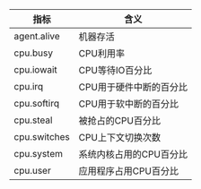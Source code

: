 | 指标 | 含义 |
| ---- | ---- |
| agent.alive | 机器存活 |
| cpu.busy | CPU利用率 |
| cpu.iowait | CPU等待IO百分比 |
| cpu.irq | CPU用于硬件中断的百分比 |
| cpu.softirq | CPU用于软中断的百分比 |
| cpu.steal | 被抢占的CPU百分比  |
| cpu.switches | CPU上下文切换次数 |
| cpu.system | 系统内核占用的CPU百分比 |
| cpu.user | 应用程序占用CPU百分比 |

